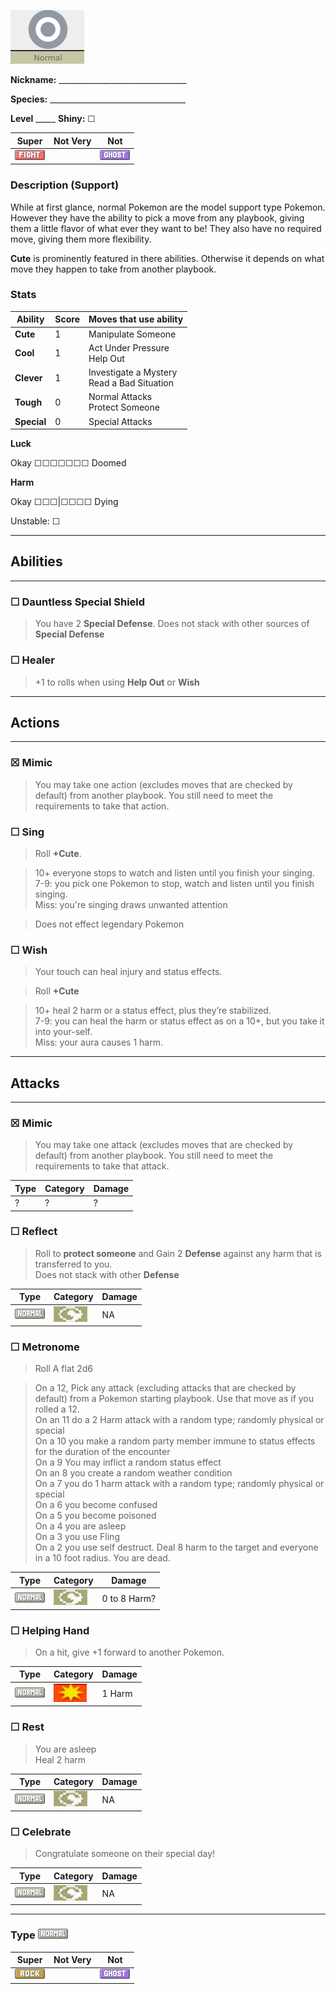 ![normal](images/normal.png)

**Nickname:** \_\_\_\_\_\_\_\_\_\_\_\_\_\_\_\_\_\_\_\_\_\_\_\_\_\_\_\_\_\_\_\_

**Species:** \_\_\_\_\_\_\_\_\_\_\_\_\_\_\_\_\_\_\_\_\_\_\_\_\_\_\_\_\_\_\_\_\_\_

**Level** _\_\_\_\_   **Shiny:** ☐

 |   Super                        | Not Very| Not                         |
 |--------------------------------|---------|-----------------------------|
 | ![](images/FightingIC_Big.webp)|         | ![](images/GhostIC_Big.webp)|

### Description (Support)

While at first glance, normal Pokemon are the model support type Pokemon. However they have the ability to pick a move from any playbook, giving them a little flavor of what ever they want to be! They also have no required move, giving them more flexibility.

**Cute** is prominently featured in there abilities. Otherwise it depends on what move they happen to take from another playbook.

### Stats


 |      Ability                   | Score | Moves that use ability                         |
 |--------------------------------|---------|-----------------------------|
 | **Cute**  | 1 | Manipulate Someone <br/> |
 | **Cool**  | 1 | Act Under Pressure <br/> Help Out |
 | **Clever**| 1 | Investigate a Mystery <br/> Read a Bad Situation |
 | **Tough** | 0 | Normal Attacks <br/> Protect Someone |
 | **Special** | 0 | Special Attacks <br/> |

**Luck**

Okay ☐☐☐☐☐☐☐ Doomed

**Harm**

Okay ☐☐☐|☐☐☐☐ Dying

Unstable: ☐

---

## Abilities

---

### ☐  Dauntless Special Shield
> You have 2 **Special Defense**. Does not stack with other sources of **Special Defense**

### ☐ Healer
> +1 to rolls when using **Help Out** or **Wish**

---

## Actions

---

### ☒  Mimic 

> You may take one action (excludes moves that are checked by default) from another playbook. You still need to meet the requirements to take that action.

### ☐ Sing

> Roll **+Cute**.

> 10+ everyone stops to watch and listen until you finish your singing.  
> 7-9: you pick one Pokemon to stop, watch and listen until you finish singing.  
> Miss: you're singing draws unwanted attention  

> Does not effect legendary Pokemon


### ☐ Wish

> Your  touch  can  heal  injury  and  status effects.

> Roll **+Cute**

> 10+ heal 2 harm or a status effect, plus  they’re  stabilized.  
> 7-9: you can heal the harm or status effect as on a 10+, but you take it into your-self.  
> Miss: your aura causes 1 harm.  

---

## Attacks
---

### ☒  Mimic 

> You may take one attack (excludes moves that are checked by default) from another playbook. You still need to meet the requirements to take that attack.


 | Type        | Category   | Damage      |
 | ----------- | ------------ | ----------- |
 | ? | ? | ? |

### ☐ Reflect

> Roll to **protect someone** and Gain 2 **Defense** against any harm that is transferred to you.  
> Does not stack with other **Defense**

 | Type        | Category   | Damage      |
 | ----------- | ------------ | ----------- |
 | ![](images/NormalIC_Big.webp)| ![](images/status.png)| NA |

### ☐ Metronome

 > Roll A flat 2d6

 > On a 12, Pick any attack (excluding attacks that are checked by default) from a Pokemon starting playbook. Use that move as if you rolled a 12.  
 > On an 11 do a 2 Harm attack with a random type; randomly physical or special  
 > On a 10 you make a random party member immune to status effects for the duration of the encounter  
 On a 9 You may inflict a random status effect  
 On an 8 you create a random weather condition  
 On a 7 you do 1 harm attack with a random type; randomly physical or special  
 On a 6 you become confused  
 On a 5 you become poisoned  
 On a 4 you are asleep  
 On a 3 you use Fling  
 On a 2 you use self destruct. Deal 8 harm to the target and everyone in a 10 foot radius. You are dead.  


 | Type        | Category   | Damage      |
 | ----------- | ------------ | ----------- |
 | ![](images/NormalIC_Big.webp)| ![](images/status.png)| 0 to 8 Harm?|


### ☐ Helping Hand

  > On a hit, give +1 forward to another Pokemon.


 | Type        | Category   | Damage      |
 | ----------- | ------------ | ----------- |
 | ![](images/NormalIC_Big.webp)| ![](images/physical.png)| 1 Harm |


### ☐ Rest

> You are asleep  
> Heal 2 harm

 | Type        | Category   | Damage      |
 | ----------- | ------------ | ----------- |
 | ![](images/NormalIC_Big.webp)| ![](images/status.png)| NA |

### ☐ Celebrate

> Congratulate someone on their special day!

 | Type        | Category   | Damage      |
 | ----------- | ------------ | ----------- |
 | ![](images/NormalIC_Big.webp)| ![](images/status.png)| NA |

---

###  Type ![](images/NormalIC_Big.webp)

 |   Super                        | Not Very| Not                         |
 |--------------------------------|---------|-----------------------------|
 | ![](images/RockIC_Big.webp)|         | ![](images/GhostIC_Big.webp)|
